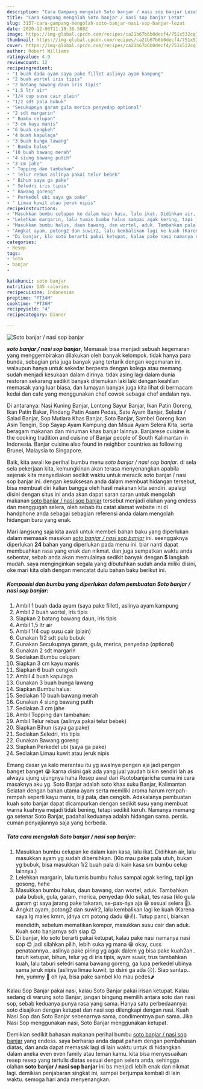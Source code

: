 ```yaml
---
description: "Cara Gampang mengolah Soto banjar / nasi sop banjar Lezat"
title: "Cara Gampang mengolah Soto banjar / nasi sop banjar Lezat"
slug: 3157-cara-gampang-mengolah-soto-banjar-nasi-sop-banjar-lezat
date: 2020-12-06T11:18:36.508Z
image: https://img-global.cpcdn.com/recipes/ca21b67b6b0decf4/751x532cq70/soto-banjar-nasi-sop-banjar-foto-resep-utama.jpg
thumbnail: https://img-global.cpcdn.com/recipes/ca21b67b6b0decf4/751x532cq70/soto-banjar-nasi-sop-banjar-foto-resep-utama.jpg
cover: https://img-global.cpcdn.com/recipes/ca21b67b6b0decf4/751x532cq70/soto-banjar-nasi-sop-banjar-foto-resep-utama.jpg
author: Robert Williams
ratingvalue: 4.9
reviewcount: 12
recipeingredient:
- "1 buah dada ayam saya pake fillet aslinya ayam kampung"
- "2 buah wortel iris tipis"
- "2 batang bawang daun iris tipis"
- "1,5 ltr air"
- "1/4 cup susu cair plain"
- "1/2 sdt pala bubuk"
- "Secukupnya garam gula merica penyedap optional"
- "2 sdt margarin"
- " Bumbu celupan"
- "3 cm kayu manis"
- "6 buah cengkeh"
- "4 buah kapulaga"
- "3 buah bunga lawang"
- " Bumbu halus"
- "10 buah bawang merah"
- "4 siung bawang putih"
- "3 cm jahe"
- " Topping dan tambahan"
- " Telur rebus aslinya pakai telur bebek"
- " Bihun saya ga pake"
- " Seledri iris tipis"
- " Bawang goreng"
- " Perkedel ubi saya ga pake"
- " Limau kuwit atau jeruk nipis"
recipeinstructions:
- "Masukkan bumbu celupan ke dalam kain kasa, lalu ikat. Didihkan air, lalu masukkan ayam yg sudah dibersihkan. (Klo mau pake pala utuh, bukan yg bubuk, bisa masukkan 1/2 buah pala di kain kasa sm bumbu celup lainnya.)"
- "Lelehkan margarin, lalu tumis bumbu halus sampai agak kering, tapi jgn gosong, hehe"
- "Masukkan bumbu halus, daun bawang, dan wortel, aduk. Tambahkan pala bubuk, gula, garam, merica, penyedap (klo suka), tes rasa (klo gula garam gt saya jarang pake takaran, se-pas-nya aja 😁 sesuai selera 🙏)."
- "Angkat ayam, potong2 dan suwir2, lalu kembalikan lagi ke kuah (Karena saya lg males kmrn, jdnya cm potong dadu 😁✌). Tutup panci, biarkan mendidih, sebelum mematikan kompor, masukkan susu cair dan aduk. Kuah soto banjarnya sdh siap 😊"
- "Di banjar, klo soto berarti pakai ketupat, kalau pake nasi namanya nasi sop 😊 jadi silahkan pilih, lebih suka yg mana 😁 okay, cuss penataannya.. aslinya pake piring yg agak dalem yg bisa pake kuah2an.. taruh ketupat, bihun, telur yg di iris tipis, ayam suwir, trus tambahkan kuah, lalu taburi seledri sama bawang goreng, ga lupa perkedel ubinya sama jeruk nipis (aslinya limau kuwit, tp dsini ga ada ☹). Siap santap.. hm, yummy 🤗 oh iya, bisa pake sambel klo mau pedes🌶"
categories:
- Resep
tags:
- soto
- banjar
- 

katakunci: soto banjar  
nutrition: 145 calories
recipecuisine: Indonesian
preptime: "PT34M"
cooktime: "PT36M"
recipeyield: "4"
recipecategory: Dinner

---
```



![Soto banjar / nasi sop banjar](https://img-global.cpcdn.com/recipes/ca21b67b6b0decf4/751x532cq70/soto-banjar-nasi-sop-banjar-foto-resep-utama.jpg)

<b><i>soto banjar / nasi sop banjar</i></b>, Memasak bisa menjadi sebuah kegemaran yang menggembirakan dilakukan oleh banyak kelompok. tidak hanya para bunda, sebagian pria juga banyak yang tertarik dengan kegemaran ini. walaupun hanya untuk sekedar berpesta dengan kolega atau memang sudah menjadi kesukaan dalam dirinya. tidak asing lagi dalam dunia restoran sekarang sedikit banyak ditemukan laki laki dengan keahlian memasak yang luar biasa, dan lumayan banyak juga kita lihat di bermacam kedai dan cafe yang menggunakan chef cowok sebagai chef andalan nya.

Di antaranya: Nasi Kuning Banjar, Lontong Sayur Banjar, Ikan Patin Goreng, Ikan Patin Bakar, Pindang Patin Asam Pedas, Sate Ayam Banjar, Selada / Salad Banjar, Sop Mutiara Khas Banjar, Soto Banjar, Sambel Goreng Ikan Asin Tengiri, Sop Sayap Ayam Kampung dan Misua Ayam Selera Kita, serta beragam makanan dan minuman khas banjar lainnya. Banjarese cuisine is the cooking tradition and cuisine of Banjar people of South Kalimantan in Indonesia. Banjar cuisine also found in neighbor countries as following Brunei, Malaysia to Singapore.

Baik, kita awali ke perihal bumbu menu <i>soto banjar / nasi sop banjar</i>. di sela sela pekerjaan kita, kemungkinan akan terasa menyenangkan apabila sejenak kita menyediakan sedikit waktu untuk meracik soto banjar / nasi sop banjar ini. dengan kesuksesan anda dalam membuat hidangan tersebut, bisa membuat diri kalian bangga oleh hasil makanan kita sendiri. apalagi disini dengan situs ini anda akan dapat saran saran untuk mengolah makanan <u>soto banjar / nasi sop banjar</u> tersebut menjadi olahan yang endess dan menggugah selera, oleh sebab itu catat alamat website ini di handphone anda sebagai sebagian referensi anda dalam mengolah hidangan baru yang enak.


Mari langsung saja kita awali untuk membeli bahan baku yang diperlukan dalam memasak masakan <u><i>soto banjar / nasi sop banjar</i></u> ini. seenggaknya diperlukan <b>24</b> bahan yang diperlukan pada menu ini. biar nanti dapat membuahkan rasa yang enak dan nikmat. dan juga sempatkan waktu anda sebentar, sebab anda akan memulainya sedikit banyak dengan <b>5</b> langkah mudah. saya menginginkan segala yang dibutuhkan sudah anda miliki disini, oke mari kita olah dengan mencatat dulu bahan baku berikut ini.

<!--inarticleads1-->

##### Komposisi dan bumbu yang diperlukan dalam pembuatan Soto banjar / nasi sop banjar:

1. Ambil 1 buah dada ayam (saya pake fillet), aslinya ayam kampung
1. Ambil 2 buah wortel, iris tipis
1. Siapkan 2 batang bawang daun, iris tipis
1. Ambil 1,5 ltr air
1. Ambil 1/4 cup susu cair (plain)
1. Gunakan 1/2 sdt pala bubuk
1. Gunakan Secukupnya garam, gula, merica, penyedap (optional)
1. Gunakan 2 sdt margarin
1. Sediakan  Bumbu celupan:
1. Siapkan 3 cm kayu manis
1. Siapkan 6 buah cengkeh
1. Ambil 4 buah kapulaga
1. Gunakan 3 buah bunga lawang
1. Siapkan  Bumbu halus:
1. Sediakan 10 buah bawang merah
1. Gunakan 4 siung bawang putih
1. Sediakan 3 cm jahe
1. Ambil  Topping dan tambahan:
1. Ambil  Telur rebus (aslinya pakai telur bebek)
1. Siapkan  Bihun (saya ga pake)
1. Sediakan  Seledri, iris tipis
1. Gunakan  Bawang goreng
1. Siapkan  Perkedel ubi (saya ga pake)
1. Sediakan  Limau kuwit atau jeruk nipis


Emang dasar ya kalo merantau itu yg awalnya pengen aja jadi pengen banget banget 😭 karna disini gak ada yang jual yaudah bikin sendiri lah as always ujung ujungnya haha Resep awal dari #sotobanjaricha cuma ini cara masaknya aku yg. Soto Banjar adalah soto khas suku Banjar, Kalimantan Selatan dengan bahan utama ayam serta memiliki aroma harum rempah-rempah seperti kayu manis, biji pala, dan cengkih. Adakalanya pembuatan kuah soto banjar dapat dicampurkan dengan sedikit susu yang membuat warna kuahnya mejadi tidak bening, tetapi sedikit keruh. Namanya memang ga setenar Soto Banjar, padahal keduanya adalah hidangan sama. persis. cuman penyajiannya saja yang berbeda. 

<!--inarticleads2-->

##### Tata cara mengolah Soto banjar / nasi sop banjar:

1. Masukkan bumbu celupan ke dalam kain kasa, lalu ikat. Didihkan air, lalu masukkan ayam yg sudah dibersihkan. (Klo mau pake pala utuh, bukan yg bubuk, bisa masukkan 1/2 buah pala di kain kasa sm bumbu celup lainnya.)
1. Lelehkan margarin, lalu tumis bumbu halus sampai agak kering, tapi jgn gosong, hehe
1. Masukkan bumbu halus, daun bawang, dan wortel, aduk. Tambahkan pala bubuk, gula, garam, merica, penyedap (klo suka), tes rasa (klo gula garam gt saya jarang pake takaran, se-pas-nya aja 😁 sesuai selera 🙏).
1. Angkat ayam, potong2 dan suwir2, lalu kembalikan lagi ke kuah (Karena saya lg males kmrn, jdnya cm potong dadu 😁✌). Tutup panci, biarkan mendidih, sebelum mematikan kompor, masukkan susu cair dan aduk. Kuah soto banjarnya sdh siap 😊
1. Di banjar, klo soto berarti pakai ketupat, kalau pake nasi namanya nasi sop 😊 jadi silahkan pilih, lebih suka yg mana 😁 okay, cuss penataannya.. aslinya pake piring yg agak dalem yg bisa pake kuah2an.. taruh ketupat, bihun, telur yg di iris tipis, ayam suwir, trus tambahkan kuah, lalu taburi seledri sama bawang goreng, ga lupa perkedel ubinya sama jeruk nipis (aslinya limau kuwit, tp dsini ga ada ☹). Siap santap.. hm, yummy 🤗 oh iya, bisa pake sambel klo mau pedes🌶


Kalau Sop Banjar pakai nasi, kalau Soto Banjar pakai irisan ketupat. Kalau sedang di warung soto Banjar, jangan bingung memilih antara soto dan nasi sop, sebab keduanya punya rasa yang sama. Hanya satu perbedaannya: soto disajikan dengan ketupat dan nasi sop dilengkapi dengan nasi. Kuah Nasi Sop dan Soto Banjar sebenarnya sama, condimentnya pun sama. Jika Nasi Sop menggunakan nasi, Soto Banjar menggunakan ketupat. 

Demikian sedikit bahasan makanan perihal bumbu <u>soto banjar / nasi sop banjar</u> yang endess. saya berharap anda dapat paham dengan pembahasan diatas, dan anda dapat memasak lagi di lain waktu untuk di hidangkan dalam aneka even even family atau teman kamu. kita bisa menyesuaikan resep resep yang tertulis diatas sesuai dengan selera anda, sehingga olahan <b>soto banjar / nasi sop banjar</b> ini bs menjadi lebih enak dan nikmat lagi. demikian penjabaran singkat ini, sampai berjumpa kembali di lain waktu. semoga hari anda menyenangkan.
